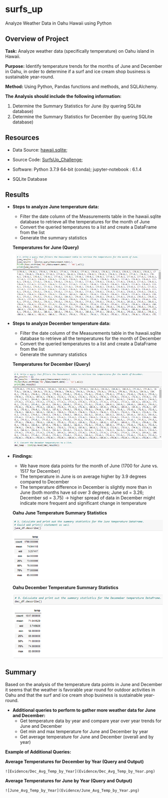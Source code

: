 # surfs_up
Analyze Weather Data in Oahu Hawaii using Python

## Overview of Project
**Task:** Analyze weather data (specifically temperature) on Oahu island in Hawaii. 

**Purpose:** Identify temperature trends for the months of June and December in Oahu, in order to determine if a surf and ice cream shop business is sustainable year-round.

**Method:** Using Python, Pandas functions and methods, and SQLAlchemy. 



**The Analysis should include the following information:** 

1. Determine the Summary Statistics for June (by quering SQLite database)
2. Determine the Summary Statistics for December (by quering SQLite database)



## Resources
- Data Source: [hawaii.sqlite](hawaii.sqlite);
- Source Code: 
    [SurfsUp_Challenge](SurfsUp_Challenge.ipynb); 
  
- Software: Python 3.7.9 64-bit (conda); jupyter-notebook : 6.1.4
- SQLite Database 

## Results

- **Steps to analyze June temperature data:**

   - Filter the date column of the Measurements table in the hawaii.sqlite database to retrieve all the temperatures for the month of June
   - Convert the queried temperatures to a list and create a DataFrame from the list
   - Generate the summary statistics

   
    **Temperatures for June (Query)**

    ![June_Temps_Query](Evidence/June_Temps_Query.png)




- **Steps to analyze December temperature data:**
   - Filter the date column of the Measurements table in the hawaii.sqlite database to retrieve all the temperatures for the month of December
   - Convert the queried temperatures to a list and create a DataFrame from the list
   - Generate the summary statistics

    **Temperatures for December (Query)**

    ![Dec_Temps_Query](Evidence/Dec_Temps_Query.png)



- **Findings:**
    - We have more data points for the month of June (1700 for June vs. 1517 for December)
    - The temperature in June is on average higher by 3.9 degrees compared to December
    - The temperature difference in December is slightly more than in June (both months have sd over 3 degrees; June sd = 3.26; December sd = 3.75) -> higher spread of data in December might indicate more frequent and significant change in temperature



    **Oahu June Temperature Summary Statistics**
   
    ![June_Temps_Summary_Statistics](Evidence/June_Temps_Summary_Statistics.png)


    **Oahu December Temperature Summary Statistics**

    ![Dec_Temps_Summary_Statistics](Evidence/Dec_Temps_Summary_Statistics.png)


## Summary

Based on the analysis of the temperature data points in June and December it seems that the weather is favorable year round for outdoor activities in Oahu and that the surf and ice cream shop business is sustainable year-round.

- **Additional queries to perform to gather more weather data for June and December:**
    - Get temperature data by year and compare year over year trends for June and December
    - Get min and max temperature for June and December by year 
    - Get average temperature for June and December (overall and by year)

**Example of Additional Queries:**

**Average Temperatures for December by Year (Query and Output)**

    ![Evidence/Dec_Avg_Temp_by_Year](Evidence/Dec_Avg_Temp_by_Year.png)


**Average Temperatures for June by Year (Query and Output)**

    ![June_Avg_Temp_by_Year](Evidence/June_Avg_Temp_by_Year.png)
    